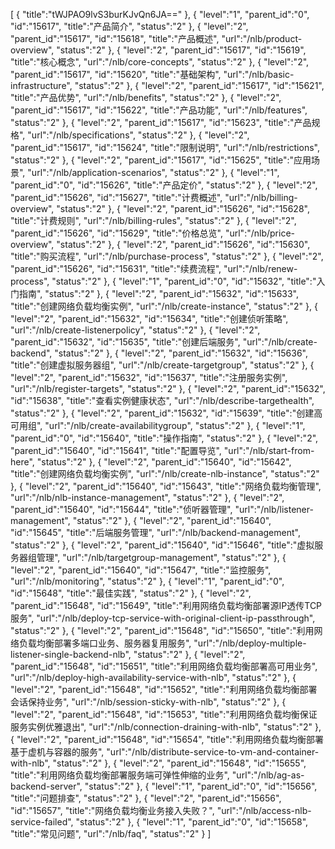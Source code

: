 [
	{
		"title":"tWJPAO9lvS3burKJvQn6JA=="
	},
	{
		"level":"1",
		"parent_id":"0",
		"id":"15617",
		"title":"产品简介",
		"status":"2"
	},
	{
		"level":"2",
		"parent_id":"15617",
		"id":"15618",
		"title":"产品概述",
		"url":"/nlb/product-overview",
		"status":"2"
	},
	{
		"level":"2",
		"parent_id":"15617",
		"id":"15619",
		"title":"核心概念",
		"url":"/nlb/core-concepts",
		"status":"2"
	},
	{
		"level":"2",
		"parent_id":"15617",
		"id":"15620",
		"title":"基础架构",
		"url":"/nlb/basic-infrastructure",
		"status":"2"
	},
	{
		"level":"2",
		"parent_id":"15617",
		"id":"15621",
		"title":"产品优势",
		"url":"/nlb/benefits",
		"status":"2"
	},
	{
		"level":"2",
		"parent_id":"15617",
		"id":"15622",
		"title":"产品功能",
		"url":"/nlb/features",
		"status":"2"
	},
	{
		"level":"2",
		"parent_id":"15617",
		"id":"15623",
		"title":"产品规格",
		"url":"/nlb/specifications",
		"status":"2"
	},
	{
		"level":"2",
		"parent_id":"15617",
		"id":"15624",
		"title":"限制说明",
		"url":"/nlb/restrictions",
		"status":"2"
	},
	{
		"level":"2",
		"parent_id":"15617",
		"id":"15625",
		"title":"应用场景",
		"url":"/nlb/application-scenarios",
		"status":"2"
	},
	{
		"level":"1",
		"parent_id":"0",
		"id":"15626",
		"title":"产品定价",
		"status":"2"
	},
	{
		"level":"2",
		"parent_id":"15626",
		"id":"15627",
		"title":"计费概述",
		"url":"/nlb/billing-overview",
		"status":"2"
	},
	{
		"level":"2",
		"parent_id":"15626",
		"id":"15628",
		"title":"计费规则",
		"url":"/nlb/billing-rules",
		"status":"2"
	},
	{
		"level":"2",
		"parent_id":"15626",
		"id":"15629",
		"title":"价格总览",
		"url":"/nlb/price-overview",
		"status":"2"
	},
	{
		"level":"2",
		"parent_id":"15626",
		"id":"15630",
		"title":"购买流程",
		"url":"/nlb/purchase-process",
		"status":"2"
	},
	{
		"level":"2",
		"parent_id":"15626",
		"id":"15631",
		"title":"续费流程",
		"url":"/nlb/renew-process",
		"status":"2"
	},
	{
		"level":"1",
		"parent_id":"0",
		"id":"15632",
		"title":"入门指南",
		"status":"2"
	},
	{
		"level":"2",
		"parent_id":"15632",
		"id":"15633",
		"title":"创建网络负载均衡实例",
		"url":"/nlb/create-instance",
		"status":"2"
	},
	{
		"level":"2",
		"parent_id":"15632",
		"id":"15634",
		"title":"创建侦听策略",
		"url":"/nlb/create-listenerpolicy",
		"status":"2"
	},
	{
		"level":"2",
		"parent_id":"15632",
		"id":"15635",
		"title":"创建后端服务",
		"url":"/nlb/create-backend",
		"status":"2"
	},
	{
		"level":"2",
		"parent_id":"15632",
		"id":"15636",
		"title":"创建虚拟服务器组",
		"url":"/nlb/create-targetgroup",
		"status":"2"
	},
	{
		"level":"2",
		"parent_id":"15632",
		"id":"15637",
		"title":"注册服务实例",
		"url":"/nlb/register-targets",
		"status":"2"
	},
	{
		"level":"2",
		"parent_id":"15632",
		"id":"15638",
		"title":"查看实例健康状态",
		"url":"/nlb/describe-targethealth",
		"status":"2"
	},
	{
		"level":"2",
		"parent_id":"15632",
		"id":"15639",
		"title":"创建高可用组",
		"url":"/nlb/create-availabilitygroup",
		"status":"2"
	},
	{
		"level":"1",
		"parent_id":"0",
		"id":"15640",
		"title":"操作指南",
		"status":"2"
	},
	{
		"level":"2",
		"parent_id":"15640",
		"id":"15641",
		"title":"配置导览",
		"url":"/nlb/start-from-here",
		"status":"2"
	},
	{
		"level":"2",
		"parent_id":"15640",
		"id":"15642",
		"title":"创建网络负载均衡实例",
		"url":"/nlb/create-nlb-instance",
		"status":"2"
	},
	{
		"level":"2",
		"parent_id":"15640",
		"id":"15643",
		"title":"网络负载均衡管理",
		"url":"/nlb/nlb-instance-management",
		"status":"2"
	},
	{
		"level":"2",
		"parent_id":"15640",
		"id":"15644",
		"title":"侦听器管理",
		"url":"/nlb/listener-management",
		"status":"2"
	},
	{
		"level":"2",
		"parent_id":"15640",
		"id":"15645",
		"title":"后端服务管理",
		"url":"/nlb/backend-management",
		"status":"2"
	},
	{
		"level":"2",
		"parent_id":"15640",
		"id":"15646",
		"title":"虚拟服务器组管理",
		"url":"/nlb/targetgroup-management",
		"status":"2"
	},
	{
		"level":"2",
		"parent_id":"15640",
		"id":"15647",
		"title":"监控服务",
		"url":"/nlb/monitoring",
		"status":"2"
	},
	{
		"level":"1",
		"parent_id":"0",
		"id":"15648",
		"title":"最佳实践",
		"status":"2"
	},
	{
		"level":"2",
		"parent_id":"15648",
		"id":"15649",
		"title":"利用网络负载均衡部署源IP透传TCP服务",
		"url":"/nlb/deploy-tcp-service-with-original-client-ip-passthrough",
		"status":"2"
	},
	{
		"level":"2",
		"parent_id":"15648",
		"id":"15650",
		"title":"利用网络负载均衡部署多端口业务、服务器复用服务",
		"url":"/nlb/deploy-multiple-listener-single-backend-nlb",
		"status":"2"
	},
	{
		"level":"2",
		"parent_id":"15648",
		"id":"15651",
		"title":"利用网络负载均衡部署高可用业务",
		"url":"/nlb/deploy-high-availability-service-with-nlb",
		"status":"2"
	},
	{
		"level":"2",
		"parent_id":"15648",
		"id":"15652",
		"title":"利用网络负载均衡部署会话保持业务",
		"url":"/nlb/session-sticky-with-nlb",
		"status":"2"
	},
	{
		"level":"2",
		"parent_id":"15648",
		"id":"15653",
		"title":"利用网络负载均衡保证服务实例优雅退出",
		"url":"/nlb/connection-draining-with-nlb",
		"status":"2"
	},
	{
		"level":"2",
		"parent_id":"15648",
		"id":"15654",
		"title":"利用网络负载均衡部署基于虚机与容器的服务",
		"url":"/nlb/distribute-service-to-vm-and-container-with-nlb",
		"status":"2"
	},
	{
		"level":"2",
		"parent_id":"15648",
		"id":"15655",
		"title":"利用网络负载均衡部署服务端可弹性伸缩的业务",
		"url":"/nlb/ag-as-backend-server",
		"status":"2"
	},
	{
		"level":"1",
		"parent_id":"0",
		"id":"15656",
		"title":"问题排查",
		"status":"2"
	},
	{
		"level":"2",
		"parent_id":"15656",
		"id":"15657",
		"title":"网络负载均衡业务接入失败？",
		"url":"/nlb/access-nlb-service-failed",
		"status":"2"
	},
	{
		"level":"1",
		"parent_id":"0",
		"id":"15658",
		"title":"常见问题",
		"url":"/nlb/faq",
		"status":"2"
	}
]